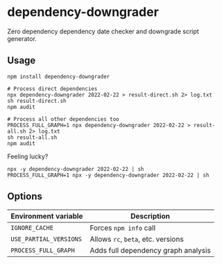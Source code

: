 # dependency-downgrader

Zero dependency dependency date checker and downgrade script generator.

## Usage
```
npm install dependency-downgrader

# Process direct dependencies
npx dependency-downgrader 2022-02-22 > result-direct.sh 2> log.txt
sh result-direct.sh
npm audit

# Process all other dependencies too
PROCESS_FULL_GRAPH=1 npx dependency-downgrader 2022-02-22 > result-all.sh 2> log.txt
sh result-all.sh
npm audit
```

Feeling lucky?
```
npx -y dependency-downgrader 2022-02-22 | sh
PROCESS_FULL_GRAPH=1 npx -y dependency-downgrader 2022-02-22 | sh
```

## Options
| Environment variable   | Description                         |
| ---------------------- | ----------------------------------- |
| `IGNORE_CACHE`         | Forces `npm info` call              |
| `USE_PARTIAL_VERSIONS` | Allows `rc`, `beta`, etc. versions  |
| `PROCESS_FULL_GRAPH`   | Adds full dependency graph analysis |
